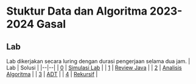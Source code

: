 # Stuktur Data dan Algoritma 2023-2024 Gasal						

## Lab
Lab dikerjakan secara luring dengan durasi pengerjaan selama dua jam.
| Lab | Solusi |
|--|--|
| [0](Lab%200/Simulasi%20Lab%20-%20Soal.pdf) | [Simulasi Lab](Lab%200/Lab0.java) |
| [1](Lab%201/Lab%201%20-%20Soal.pdf) | [Review Java](Lab%201/Lab1.java) |
| [2](Lab%202/Lab%202%20-%20Soal.pdf) | [Analisis Algoritma](Lab%202/Lab2.java) |
| [3](Lab%203/Lab%203%20-%20Soal.pdf) | [ADT](Lab%203/Lab3.java) |
| [4](Lab%204/Lab%204%20-%20Soal.pdf) | [Rekursif](Lab%204/Lab4.java) |